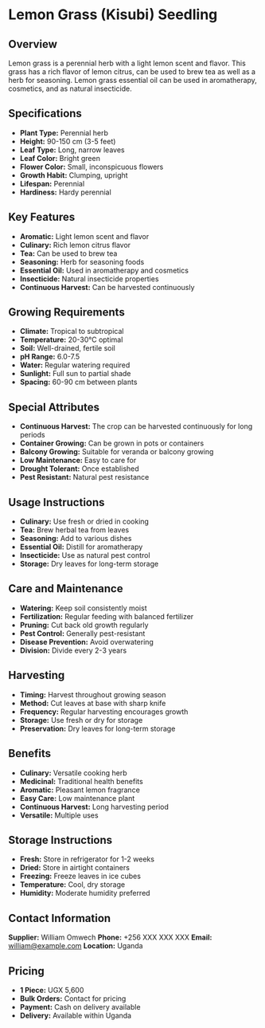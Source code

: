 # Lemon Grass (Kisubi) Seedling

## Overview
Lemon grass is a perennial herb with a light lemon scent and flavor. This grass has a rich flavor of lemon citrus, can be used to brew tea as well as a herb for seasoning. Lemon grass essential oil can be used in aromatherapy, cosmetics, and as natural insecticide.

## Specifications
- **Plant Type:** Perennial herb
- **Height:** 90-150 cm (3-5 feet)
- **Leaf Type:** Long, narrow leaves
- **Leaf Color:** Bright green
- **Flower Color:** Small, inconspicuous flowers
- **Growth Habit:** Clumping, upright
- **Lifespan:** Perennial
- **Hardiness:** Hardy perennial

## Key Features
- **Aromatic:** Light lemon scent and flavor
- **Culinary:** Rich lemon citrus flavor
- **Tea:** Can be used to brew tea
- **Seasoning:** Herb for seasoning foods
- **Essential Oil:** Used in aromatherapy and cosmetics
- **Insecticide:** Natural insecticide properties
- **Continuous Harvest:** Can be harvested continuously

## Growing Requirements
- **Climate:** Tropical to subtropical
- **Temperature:** 20-30°C optimal
- **Soil:** Well-drained, fertile soil
- **pH Range:** 6.0-7.5
- **Water:** Regular watering required
- **Sunlight:** Full sun to partial shade
- **Spacing:** 60-90 cm between plants

## Special Attributes
- **Continuous Harvest:** The crop can be harvested continuously for long periods
- **Container Growing:** Can be grown in pots or containers
- **Balcony Growing:** Suitable for veranda or balcony growing
- **Low Maintenance:** Easy to care for
- **Drought Tolerant:** Once established
- **Pest Resistant:** Natural pest resistance

## Usage Instructions
- **Culinary:** Use fresh or dried in cooking
- **Tea:** Brew herbal tea from leaves
- **Seasoning:** Add to various dishes
- **Essential Oil:** Distill for aromatherapy
- **Insecticide:** Use as natural pest control
- **Storage:** Dry leaves for long-term storage

## Care and Maintenance
- **Watering:** Keep soil consistently moist
- **Fertilization:** Regular feeding with balanced fertilizer
- **Pruning:** Cut back old growth regularly
- **Pest Control:** Generally pest-resistant
- **Disease Prevention:** Avoid overwatering
- **Division:** Divide every 2-3 years

## Harvesting
- **Timing:** Harvest throughout growing season
- **Method:** Cut leaves at base with sharp knife
- **Frequency:** Regular harvesting encourages growth
- **Storage:** Use fresh or dry for storage
- **Preservation:** Dry leaves for long-term storage

## Benefits
- **Culinary:** Versatile cooking herb
- **Medicinal:** Traditional health benefits
- **Aromatic:** Pleasant lemon fragrance
- **Easy Care:** Low maintenance plant
- **Continuous Harvest:** Long harvesting period
- **Versatile:** Multiple uses

## Storage Instructions
- **Fresh:** Store in refrigerator for 1-2 weeks
- **Dried:** Store in airtight containers
- **Freezing:** Freeze leaves in ice cubes
- **Temperature:** Cool, dry storage
- **Humidity:** Moderate humidity preferred

## Contact Information
**Supplier:** William Omwech
**Phone:** +256 XXX XXX XXX
**Email:** william@example.com
**Location:** Uganda

## Pricing
- **1 Piece:** UGX 5,600
- **Bulk Orders:** Contact for pricing
- **Payment:** Cash on delivery available
- **Delivery:** Available within Uganda